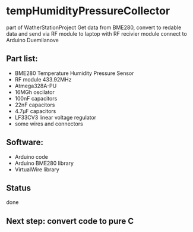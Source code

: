 # tempHumidityPressureCollector
part of WatherStationProject
Get data from BME280, convert to redable data and send via RF module to laptop with RF recivier module connect to Arduino Duemilanove

## Part list:

* BME280 Temperature Humidity Pressure Sensor
* RF module 433.92MHz
* Atmega328A-PU
* 16MGh oscilator
* 100nF capacitors
* 22nF capacitors
* 4.7μF capacitors
* LF33CV3 linear voltage regulator
* some wires and connectors

## Software:
* Arduino code
* Arduino BME280 library
* VirtualWire library

## Status
done
## Next step: convert code to pure C




